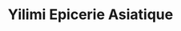 ---
title: "Yilimi Epicerie Asiatique"
url: /mouans-sartoux/yilimi-epicerie-asiatique/
shop: charcuterie
---